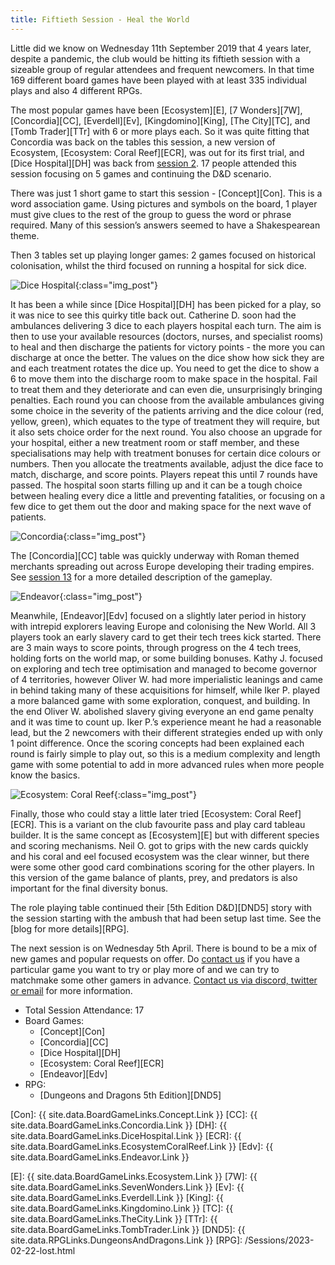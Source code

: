 ```yaml
---
title: Fiftieth Session - Heal the World
---
```


Little did we know on Wednesday 11th September 2019 that 4 years later, despite a pandemic, the club would be hitting its fiftieth session with a sizeable group of regular attendees and frequent newcomers.
In that time 169 different board games have been played with at least 335 individual plays and also 4 different RPGs.

The most popular games have been [Ecosystem][E], [7 Wonders][7W], [Concordia][CC], [Everdell][Ev], [Kingdomino][King], [The City][TC], and [Tomb Trader][TTr] with 6 or more plays each.
So it was quite fitting that Concordia was back on the tables this session, a new version of Ecosystem, [Ecosystem: Coral Reef][ECR], was out for its first trial, and [Dice Hospital][DH] was back from [session 2][2].
17 people attended this session focusing on 5 games and continuing the D&D scenario.

There was just 1 short game to start this session - [Concept][Con].
This is a word association game.
Using pictures and symbols on the board, 1 player must give clues to the rest of the group to guess the word or phrase required.
Many of this session’s answers seemed to have a Shakespearean theme.

Then 3 tables set up playing longer games: 2 games focused on historical colonisation, whilst the third focused on running a hospital for sick dice.

![Dice Hospital](/images/posts/2023_03_22/DiceHospital01.jpg "Dice Hospital"){:class="img_post"}

It has been a while since [Dice Hospital][DH] has been picked for a play, so it was nice to see this quirky title back out.
Catherine D. soon had the ambulances delivering 3 dice to each players hospital each turn.
The aim is then to use your available resources (doctors, nurses, and specialist rooms) to heal and then discharge the patients for victory points - the more you can discharge at once the better.
The values on the dice show how sick they are and each treatment rotates the dice up.
You need to get the dice to show a 6 to move them into the discharge room to make space in the hospital.
Fail to treat them and they deteriorate and can even die, unsurprisingly bringing penalties.
Each round you can choose from the available ambulances giving some choice in the severity of the patients arriving and the dice colour (red, yellow, green), which equates to the type of treatment they will require, but it also sets choice order for the next round.
You also choose an upgrade for your hospital, either a new treatment room or staff member, and these specialisations may help with treatment bonuses for certain dice colours or numbers.
Then you allocate the treatments available, adjust the dice face to match, discharge, and score points.
Players repeat this until 7 rounds have passed.
The hospital soon starts filling up and it can be a tough choice between healing every dice a little and preventing fatalities, or focusing on a few dice to get them out the door and making space for the next wave of patients.

![Concordia](/images/posts/2023_03_22/Concordia01.jpg "Concordia"){:class="img_post"}

The [Concordia][CC] table was quickly underway with Roman themed merchants spreading out across Europe developing their trading empires.
See [session 13][13] for a more detailed description of the gameplay.

![Endeavor](/images/posts/2023_03_22/Endeavor01.jpg "Endeavor"){:class="img_post"}

Meanwhile, [Endeavor][Edv] focused on a slightly later period in history with intrepid explorers leaving Europe and colonising the New World.
All 3 players took an early slavery card to get their tech trees kick started.
There are 3 main ways to score points, through progress on the 4 tech trees, holding forts on the world map, or some building bonuses.
Kathy J. focused on exploring and tech tree optimisation and managed to become governor of 4 territories, however Oliver W. had more imperialistic leanings and came in behind taking many of these acquisitions for himself, while Iker P. played a more balanced game with some exploration, conquest, and building.
In the end Oliver W. abolished slavery giving everyone an end game penalty and it was time to count up.
Iker P.’s experience meant he had a reasonable lead, but the 2 newcomers with their different strategies ended up with only 1 point difference.
Once the scoring concepts had been explained each round is fairly simple to play out, so this is a medium complexity and length game with some potential to add in more advanced rules when more people know the basics.

![Ecosystem: Coral Reef](/images/posts/2023_03_22/EcosystemCR01.jpg "Ecosystem: Coral Reef"){:class="img_post"}

Finally, those who could stay a little later tried [Ecosystem: Coral Reef][ECR].
This is a variant on the club favourite pass and play card tableau builder.
It is the same concept as [Ecosystem][E] but with different species and scoring mechanisms.
Neil O. got to grips with the new cards quickly and his coral and eel focused ecosystem was the clear winner, but there were some other good card combinations scoring for the other players.
In this version of the game balance of plants, prey, and predators is also important for the final diversity bonus.

The role playing table continued their [5th Edition D&D][DND5] story with the session starting with the ambush that had been setup last time.
See the [blog for more details][RPG].

The next session is on Wednesday 5th April.
There is bound to be a mix of new games and popular requests on offer.
Do [contact us][Contact] if you have a particular game you want to try or play more of and we can try to matchmake some other gamers in advance.
[Contact us via discord, twitter or email][Contact] for more information.

* Total Session Attendance: 17
* Board Games:
	* [Concept][Con]
	* [Concordia][CC]
	* [Dice Hospital][DH]
	* [Ecosystem: Coral Reef][ECR]
	* [Endeavor][Edv]
* RPG:
	* [Dungeons and Dragons 5th Edition][DND5]


[Con]: {{ site.data.BoardGameLinks.Concept.Link }}
[CC]: {{ site.data.BoardGameLinks.Concordia.Link }}
[DH]: {{ site.data.BoardGameLinks.DiceHospital.Link }}
[ECR]: {{ site.data.BoardGameLinks.EcosystemCoralReef.Link }}
[Edv]: {{ site.data.BoardGameLinks.Endeavor.Link }}

[E]: {{ site.data.BoardGameLinks.Ecosystem.Link }}
[7W]: {{ site.data.BoardGameLinks.SevenWonders.Link }}
[Ev]: {{ site.data.BoardGameLinks.Everdell.Link }}
[King]: {{ site.data.BoardGameLinks.Kingdomino.Link }}
[TC]: {{ site.data.BoardGameLinks.TheCity.Link }}
[TTr]: {{ site.data.BoardGameLinks.TombTrader.Link }}
[DND5]: {{ site.data.RPGLinks.DungeonsAndDragons.Link }}
[RPG]: /Sessions/2023-02-22-lost.html

[2]: /2019/09/25/second-session.html
[13]: /2021/08/25/thirteenth-session.html

[Contact]: /Contact.html
